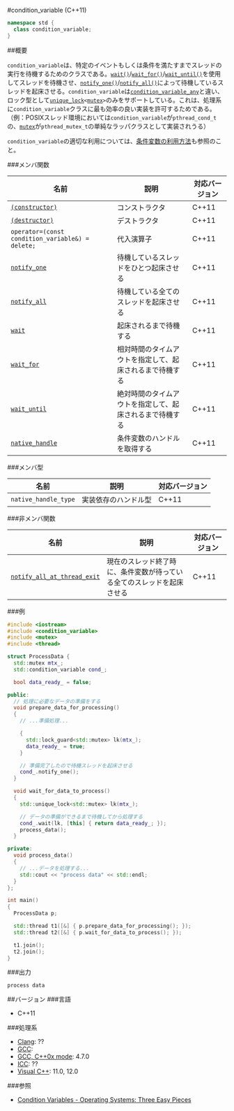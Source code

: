 #condition_variable (C++11)
```cpp
namespace std {
  class condition_variable;
}
```

##概要

`condition_variable`は、特定のイベントもしくは条件を満たすまでスレッドの実行を待機するためのクラスである。[`wait()`](./condition_variable/wait.md)/[`wait_for()`](./condition_variable/wait_for.md)/[`wait_until()`](./condition_variable/wait_until.md)を使用してスレッドを待機させ、[`notify_one()`](./condition_variable/notify_one.md)/[`notify_all()`](./condition_variable/notify_all.md)によって待機しているスレッドを起床させる。`condition_variable`は[`condition_variable_any`](/reference/condition_variable/condition_variable_any.md)と違い、ロック型として[`unique_lock`](/reference/mutex/unique_lock.md)`<`[`mutex`](/reference/mutex/mutex.md)`>`のみをサポートしている。これは、処理系に`condition_variable`クラスに最も効率の良い実装を許可するためである。（例：POSIXスレッド環境においては`condition_variable`が`pthread_cond_t`の、[`mutex`](/reference/mutex/mutex.md)が`pthread_mutex_t`の単純なラッパクラスとして実装されうる）


`condition_variable`の適切な利用については、[条件変数の利用方法](/article/how_to_use_cv.md)も参照のこと。


###メンバ関数

| 名前 | 説明 | 対応バージョン |
|---------------------------------------------------------------|----------------------------------------------------------|-------|
| [`(constructor)`](./condition_variable/condition_variable.md) | コンストラクタ | C++11 |
| [`(destructor)`](./condition_variable/-condition_variable.md) | デストラクタ | C++11 |
| `operator=(const condition_variable&) = delete;`              | 代入演算子 | C++11 |
| [`notify_one`](./condition_variable/notify_one.md)            | 待機しているスレッドをひとつ起床させる | C++11 |
| [`notify_all`](./condition_variable/notify_all.md)            | 待機している全てのスレッドを起床させる | C++11 |
| [`wait`](./condition_variable/wait.md)                        | 起床されるまで待機する | C++11 |
| [`wait_for`](./condition_variable/wait_for.md)                | 相対時間のタイムアウトを指定して、起床されるまで待機する | C++11 |
| [`wait_until`](./condition_variable/wait_until.md)            | 絶対時間のタイムアウトを指定して、起床されるまで待機する | C++11 |
| [`native_handle`](./condition_variable/native_handle.md)      | 条件変数のハンドルを取得する | C++11 |

###メンバ型

| 名前 | 説明 | 対応バージョン |
|----------------------|----------------------|-------|
| `native_handle_type` | 実装依存のハンドル型 | C++11 |

###非メンバ関数

| 名前 | 説明 | 対応バージョン |
|----------------------------------------------------------------------------------|------------------------------------------------------------------------|-------|
| [`notify_all_at_thread_exit`](./condition_variable/notify_all_at_thread_exit.md) | 現在のスレッド終了時に、条件変数が待っている全てのスレッドを起床させる | C++11 |


###例
```cpp
#include <iostream>
#include <condition_variable>
#include <mutex>
#include <thread>

struct ProcessData {
  std::mutex mtx_;
  std::condition_variable cond_;

  bool data_ready_ = false;

public:
  // 処理に必要なデータの準備をする
  void prepare_data_for_processing()
  {
    // ...準備処理...

    {
      std::lock_guard<std::mutex> lk(mtx_);
      data_ready_ = true;
    }

    // 準備完了したので待機スレッドを起床させる
    cond_.notify_one();
  }

  void wait_for_data_to_process()
  {
    std::unique_lock<std::mutex> lk(mtx_);

    // データの準備ができるまで待機してから処理する
    cond_.wait(lk, [this] { return data_ready_; });
    process_data();
  }

private:
  void process_data()
  {
    // ...データを処理する...
    std::cout << "process data" << std::endl;
  }
};

int main()
{
  ProcessData p;

  std::thread t1([&] { p.prepare_data_for_processing(); });
  std::thread t2([&] { p.wait_for_data_to_process(); });

  t1.join();
  t2.join();
}
```

###出力
```
process data
```

##バージョン
###言語
- C++11

###処理系
- [Clang](/implementation#clang.md): ??
- [GCC](/implementation#gcc.md): 
- [GCC, C++0x mode](/implementation#gcc.md): 4.7.0
- [ICC](/implementation#icc.md): ??
- [Visual C++](/implementation#visual_cpp.md): 11.0, 12.0


###参照
- [Condition Variables - Operating Systems: Three Easy Pieces](http://pages.cs.wisc.edu/~remzi/OSTEP/threads-cv.pdf)

